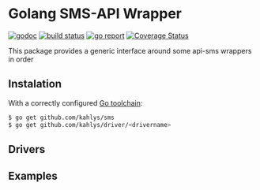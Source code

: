 # Golang SMS-API Wrapper

[![godoc](https://godoc.org/github.com/kahlys/sms?status.svg)](https://godoc.org/github.com/kahlys/sms)
[![build status](https://api.travis-ci.org/kahlys/sms.svg?branch=master)](https://travis-ci.org/kahlys/sms)
[![go report](https://goreportcard.com/badge/github.com/kahlys/sms)](https://goreportcard.com/report/github.com/kahlys/sms)
[![Coverage Status](https://coveralls.io/repos/github/kahlys/sms/badge.svg?branch=master)](https://coveralls.io/github/kahlys/sms?branch=master)

This package provides a generic interface around some api-sms wrappers in order

## Instalation

With a correctly configured [Go toolchain](https://golang.org/doc/install):

```sh
$ go get github.com/kahlys/sms
$ go get github.com/kahlys/driver/<drivername>
```

## Drivers

## Examples